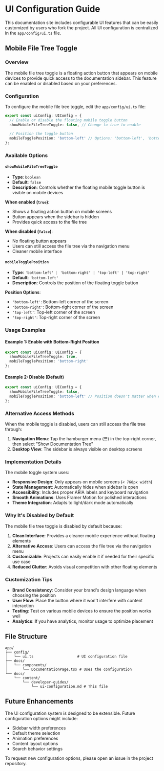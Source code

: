 # UI Configuration Guide

This documentation site includes configurable UI features that can be easily customized by users who fork the project. All UI configuration is centralized in the `app/config/ui.ts` file.

## Mobile File Tree Toggle

### Overview

The mobile file tree toggle is a floating action button that appears on mobile devices to provide quick access to the documentation sidebar. This feature can be enabled or disabled based on your preferences.

### Configuration

To configure the mobile file tree toggle, edit the `app/config/ui.ts` file:

```typescript
export const uiConfig: UIConfig = {
  // Enable or disable the floating mobile toggle button
  showMobileFileTreeToggle: false, // Change to true to enable
  
  // Position the toggle button
  mobileTogglePosition: 'bottom-left' // Options: 'bottom-left', 'bottom-right', 'top-left', 'top-right'
};
```

### Available Options

#### `showMobileFileTreeToggle`
- **Type**: `boolean`
- **Default**: `false`
- **Description**: Controls whether the floating mobile toggle button is visible on mobile devices

**When enabled (`true`)**:
- Shows a floating action button on mobile screens
- Button appears when the sidebar is hidden
- Provides quick access to the file tree

**When disabled (`false`)**:
- No floating button appears
- Users can still access the file tree via the navigation menu
- Cleaner mobile interface

#### `mobileTogglePosition`
- **Type**: `'bottom-left' | 'bottom-right' | 'top-left' | 'top-right'`
- **Default**: `'bottom-left'`
- **Description**: Controls the position of the floating toggle button

**Position Options**:
- `'bottom-left'`: Bottom-left corner of the screen
- `'bottom-right'`: Bottom-right corner of the screen  
- `'top-left'`: Top-left corner of the screen
- `'top-right'`: Top-right corner of the screen

### Usage Examples

#### Example 1: Enable with Bottom-Right Position
```typescript
export const uiConfig: UIConfig = {
  showMobileFileTreeToggle: true,
  mobileTogglePosition: 'bottom-right'
};
```

#### Example 2: Disable (Default)
```typescript
export const uiConfig: UIConfig = {
  showMobileFileTreeToggle: false,
  mobileTogglePosition: 'bottom-left' // Position doesn't matter when disabled
};
```

### Alternative Access Methods

When the mobile toggle is disabled, users can still access the file tree through:

1. **Navigation Menu**: Tap the hamburger menu (☰) in the top-right corner, then select "Show Documentation Tree"
2. **Desktop View**: The sidebar is always visible on desktop screens

### Implementation Details

The mobile toggle system uses:
- **Responsive Design**: Only appears on mobile screens (`< 768px width`)
- **State Management**: Automatically hides when sidebar is open
- **Accessibility**: Includes proper ARIA labels and keyboard navigation
- **Smooth Animations**: Uses Framer Motion for polished interactions
- **Theme Integration**: Adapts to light/dark mode automatically

### Why It's Disabled by Default

The mobile file tree toggle is disabled by default because:

1. **Clean Interface**: Provides a cleaner mobile experience without floating elements
2. **Alternative Access**: Users can access the file tree via the navigation menu
3. **Customizable**: Projects can easily enable it if needed for their specific use case
4. **Reduced Clutter**: Avoids visual competition with other floating elements

### Customization Tips

- **Brand Consistency**: Consider your brand's design language when choosing the position
- **User Flow**: Place the button where it won't interfere with content interaction
- **Testing**: Test on various mobile devices to ensure the position works well
- **Analytics**: If you have analytics, monitor usage to optimize placement

## File Structure

```
app/
├── config/
│   └── ui.ts                    # UI configuration file
├── docs/
│   └── components/
│       └── DocumentationPage.tsx # Uses the configuration
└── docs/
    └── content/
        └── developer-guides/
            └── ui-configuration.md # This file
```

## Future Enhancements

The UI configuration system is designed to be extensible. Future configuration options might include:

- Sidebar width preferences
- Default theme selection
- Animation preferences
- Content layout options
- Search behavior settings

To request new configuration options, please open an issue in the project repository. 